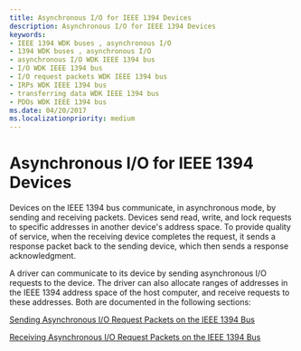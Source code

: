 ```yaml
---
title: Asynchronous I/O for IEEE 1394 Devices
description: Asynchronous I/O for IEEE 1394 Devices
keywords:
- IEEE 1394 WDK buses , asynchronous I/O
- 1394 WDK buses , asynchronous I/O
- asynchronous I/O WDK IEEE 1394 bus
- I/O WDK IEEE 1394 bus
- I/O request packets WDK IEEE 1394 bus
- IRPs WDK IEEE 1394 bus
- transferring data WDK IEEE 1394 bus
- PDOs WDK IEEE 1394 bus
ms.date: 04/20/2017
ms.localizationpriority: medium
---
```


# Asynchronous I/O for IEEE 1394 Devices





Devices on the IEEE 1394 bus communicate, in asynchronous mode, by sending and receiving packets. Devices send read, write, and lock requests to specific addresses in another device's address space. To provide quality of service, when the receiving device completes the request, it sends a response packet back to the sending device, which then sends a response acknowledgment.

A driver can communicate to its device by sending asynchronous I/O requests to the device. The driver can also allocate ranges of addresses in the IEEE 1394 address space of the host computer, and receive requests to these addresses. Both are documented in the following sections:

[Sending Asynchronous I/O Request Packets on the IEEE 1394 Bus](./sending-asynchronous-i-o-request-packets-on-the-ieee-1394-bus.md)

[Receiving Asynchronous I/O Request Packets on the IEEE 1394 Bus](./receiving-asynchronous-i-o-request-packets-on-the-ieee-1394-bus.md)

 


